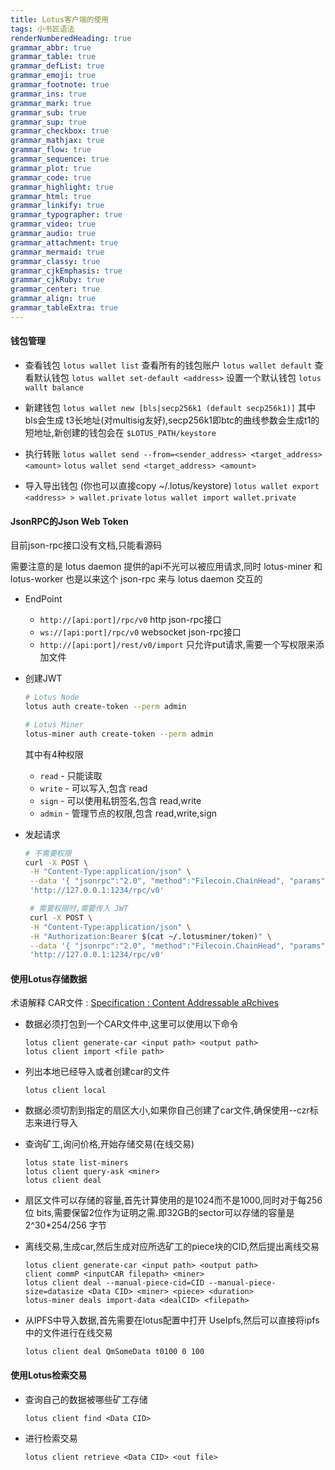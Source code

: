 ```yaml
---
title: Lotus客户端的使用
tags: 小书匠语法
renderNumberedHeading: true
grammar_abbr: true
grammar_table: true
grammar_defList: true
grammar_emoji: true
grammar_footnote: true
grammar_ins: true
grammar_mark: true
grammar_sub: true
grammar_sup: true
grammar_checkbox: true
grammar_mathjax: true
grammar_flow: true
grammar_sequence: true
grammar_plot: true
grammar_code: true
grammar_highlight: true
grammar_html: true
grammar_linkify: true
grammar_typographer: true
grammar_video: true
grammar_audio: true
grammar_attachment: true
grammar_mermaid: true
grammar_classy: true
grammar_cjkEmphasis: true
grammar_cjkRuby: true
grammar_center: true
grammar_align: true
grammar_tableExtra: true
---
```


#### 钱包管理

- 查看钱包
	`lotus wallet list` 查看所有的钱包账户
	`lotus wallet default` 查看默认钱包
	`lotus wallet set-default <address>` 设置一个默认钱包
	`lotus wallt balance` 
	
- 新建钱包
	`lotus wallet new [bls|secp256k1 (default secp256k1)]` 其中bls会生成 t3长地址(对multisig友好),secp256k1即btc的曲线参数会生成t1的短地址,新创建的钱包会在 `$LOTUS_PATH/keystore`
	
- 执行转账
	`lotus wallet send --from=<sender_address> <target_address> <amount>`
	`lotus wallet send <target_address> <amount>`
	
- 导入导出钱包 (你也可以直接copy ~/.lotus/keystore)
	`lotus wallet export <address> > wallet.private`
	`lotus wallet import wallet.private` 
	

#### JsonRPC的Json Web Token
	
目前json-rpc接口没有文档,只能看源码

需要注意的是 lotus daemon 提供的api不光可以被应用请求,同时 lotus-miner 和 lotus-worker 也是以来这个 json-rpc 来与 lotus daemon 交互的

- EndPoint
	* `http://[api:port]/rpc/v0` http json-rpc接口
	* `ws://[api:port]/rpc/v0` websocket json-rpc接口
	* `http://[api:port]/rest/v0/import` 只允许put请求,需要一个写权限来添加文件

- 创建JWT
	
	```sh
	# Lotus Node
	lotus auth create-token --perm admin

	# Lotus Miner
	lotus-miner auth create-token --perm admin
	```

	其中有4种权限
	- `read` - 只能读取
	- `write` - 可以写入,包含 read
	- `sign` - 可以使用私钥签名,包含 read,write
	- `admin` - 管理节点的权限,包含 read,write,sign

- 发起请求
	
	``` sh
	# 不需要权限
	curl -X POST \
	 -H "Content-Type:application/json" \
	 --data '{ "jsonrpc":"2.0", "method":"Filecoin.ChainHead", "params":[], "id":3 }' \
	 'http://127.0.0.1:1234/rpc/v0'

	 # 需要权限时,需要传入 JWT
	 curl -X POST \
	 -H "Content-Type:application/json" \
	 -H "Authorization:Bearer $(cat ~/.lotusminer/token)" \
	 --data '{ "jsonrpc":"2.0", "method":"Filecoin.ChainHead", "params":[], "id":3 }' \
	 'http://127.0.0.1:1234/rpc/v0'
	```
	
#### 使用Lotus存储数据

术语解释 CAR文件 : [Specification : Content Addressable aRchives](https://github.com/ipld/specs/blob/master/block-layer/content-addressable-archives.md)

- 数据必须打包到一个CAR文件中,这里可以使用以下命令
	
	`lotus client generate-car <input path> <output path>` </br>
	`lotus client import <file path>`
	
- 列出本地已经导入或者创建car的文件
	
	`lotus client local`
	
- 数据必须切割到指定的扇区大小,如果你自己创建了car文件,确保使用--czr标志来进行导入	
- 查询矿工,询问价格,开始存储交易(在线交易)
	
	`lotus state list-miners` </br>
	`lotus client query-ask <miner>` </br>
	`lotus client deal` 
	
- 扇区文件可以存储的容量,首先计算使用的是1024而不是1000,同时对于每256位 bits,需要保留2位作为证明之需.即32GB的sector可以存储的容量是 2^30\*254\/256 字节
- 离线交易,生成car,然后生成对应所选矿工的piece块的CID,然后提出离线交易
	
	`lotus client generate-car <input path>	<output path>` </br>
	`client commP <inputCAR filepath> <miner>` </br>
	`lotus client deal --manual-piece-cid=CID --manual-piece-size=datasize <Data CID> <miner> <piece> <duration>` </br>
	`lotus-miner deals import-data <dealCID> <filepath>`
	
- 从IPFS中导入数据,首先需要在lotus配置中打开 UseIpfs,然后可以直接将ipfs中的文件进行在线交易
	
	`lotus client deal QmSomeData t0100 0 100`
	
#### 使用Lotus检索交易

- 查询自己的数据被哪些矿工存储
	
	`lotus client find <Data CID>`
	
- 进行检索交易
	
	`lotus client retrieve <Data CID> <out file>`